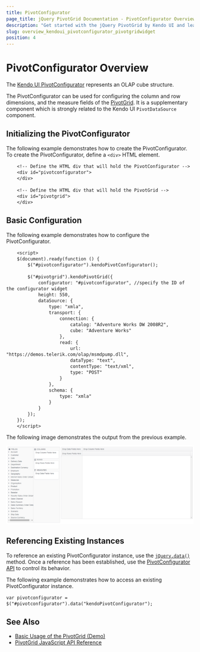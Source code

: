```yaml
---
title: PivotConfigurator
page_title: jQuery PivotGrid Documentation - PivotConfigurator Overview
description: "Get started with the jQuery PivotGrid by Kendo UI and learn how to create and configure the Kendo UI PivotGrid Configurator."
slug: overview_kendoui_pivotconfigurator_pivotgridwidget
position: 4
---
```


# PivotConfigurator Overview

The [Kendo UI PivotConfigurator](/api/web/pivotconfigurator) represents an OLAP cube structure.

The PivotConfigurator can be used for configuring the column and row dimensions, and the measure fields of the [PivotGrid](https://demos.telerik.com/kendo-ui/pivotgrid/index). It is a supplementary component which is strongly related to the Kendo UI `PivotDataSource` component.

## Initializing the PivotConfigurator

The following example demonstrates how to create the PivotConfigurator. To create the PivotConfigurator, define a `<div>` HTML element.

        <!-- Define the HTML div that will hold the PivotConfigurator -->
        <div id="pivotconfigurator">
        </div>

        <!-- Define the HTML div that will hold the PivotGrid -->
        <div id="pivotgrid">
        </div>

## Basic Configuration

The following example demonstrates how to configure the PivotConfigurator.

        <script>
        $(document).ready(function () {
            $("#pivotconfigurator").kendoPivotConfigurator();

            $("#pivotgrid").kendoPivotGrid({
                configurator: "#pivotconfigurator", //specify the ID of the configurator widget
                height: 550,
                dataSource: {
                    type: "xmla",
                    transport: {
                        connection: {
                            catalog: "Adventure Works DW 2008R2",
                            cube: "Adventure Works"
                        },
                        read: {
                            url: "https://demos.telerik.com/olap/msmdpump.dll",
                            dataType: "text",
                            contentType: "text/xml",
                            type: "POST"
                        }
                    },
                    schema: {
                        type: "xmla"
                    }
                }
            });
        });
        </script>

The following image demonstrates the output from the previous example.

![Kendo UI for jQuery PivotConfigurator Overview](../../../../images/pivotconfigurator-overview.png)

## Referencing Existing Instances

To reference an existing PivotConfigurator instance, use the [`jQuery.data()`](https://api.jquery.com/jQuery.data/) method. Once a reference has been established, use the [PivotConfigurator API](/api/web/pivotconfigurator) to control its behavior.

The following example demonstrates how to access an existing PivotConfigurator instance.

    var pivotconfigurator = $("#pivotconfigurator").data("kendoPivotConfigurator");

## See Also

* [Basic Usage of the PivotGrid (Demo)](https://demos.telerik.com/kendo-ui/pivotgrid/index)
* [PivotGrid JavaScript API Reference](/api/javascript/ui/pivotgrid)
